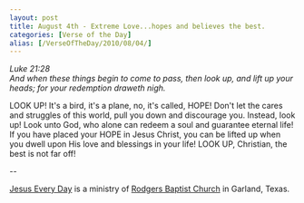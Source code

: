 ```yaml
---
layout: post
title: August 4th - Extreme Love...hopes and believes the best.
categories: [Verse of the Day]
alias: [/VerseOfTheDay/2010/08/04/]
---
```


_Luke 21:28  
And when these things begin to come to pass, then look up, and lift
up your heads; for your redemption draweth nigh._

LOOK UP! It's a bird, it's a plane, no, it's called, HOPE! Don't
let the cares and struggles of this world, pull you down and
discourage you. Instead, look up! Look unto God, who alone can redeem
a soul and guarantee eternal life! If you have placed your HOPE in
Jesus Christ, you can be lifted up when you dwell upon His love and
blessings in your life! LOOK UP, Christian, the best is not far
off!

 --

<a href=http://jesuseveryday.net>Jesus Every Day</a> is a ministry of <a href=http://rodgersbaptist.net>Rodgers Baptist Church</a> in Garland, Texas.
